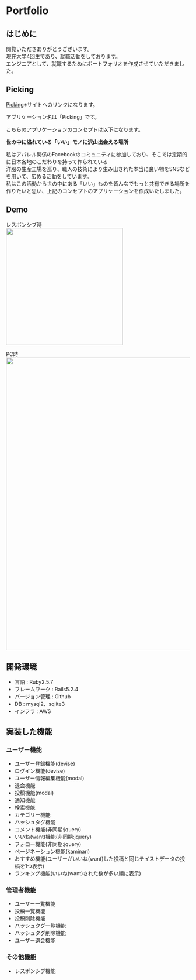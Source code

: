 # Portfolio

## はじめに

閲覧いただきありがとうございます。<br>
現在大学4回生であり、就職活動をしております。<br>
エンジニアとして、就職するためにポートフォリオを作成させていただきました。<br>

## Picking

[Picking](http://3.18.87.131/)※サイトへのリンクになります。

アプリケーション名は「Picking」です。

こちらのアプリケーションのコンセプトは以下になります。<br>

**世の中に溢れている「いい」モノに沢山出会える場所**<br>

私はアパレル関係のFacebookのコミュニティに参加しており、そこでは定期的に日本各地のこだわりを持って作られている<br>
洋服の生産工場を巡り、職人の技術により生み出された本当に良い物をSNSなどを用いて、広める活動をしています。<br>私はこの活動から世の中にある「いい」ものを皆んなでもっと共有できる場所を作りたいと思い、上記のコンセプトのアプリケーションを作成いたしました。

## Demo

レスポンシブ時<br>
<img src="https://user-images.githubusercontent.com/57277844/74133399-d5a6bb00-4c2b-11ea-9364-480ba70c3d6f.png" width="320px"><br>

PC時<br>
<img src="https://user-images.githubusercontent.com/57277844/74133426-e5260400-4c2b-11ea-928d-41cacc32fb58.png" width="800px">

## 開発環境

- 言語 : Ruby2.5.7
- フレームワーク : Rails5.2.4
- バージョン管理 : Github
- DB : mysql2、sqlite3
- インフラ : AWS

## 実装した機能

### ユーザー機能

- ユーザー登録機能(devise)
- ログイン機能(devise)
- ユーザー情報編集機能(modal)
- 退会機能
- 投稿機能(modal)
- 通知機能
- 検索機能
- カテゴリー機能
- ハッシュタグ機能
- コメント機能(非同期:jquery)
- いいね(want)機能(非同期:jquery)
- フォロー機能(非同期:jquery)
- ページネーション機能(kaminari)
- おすすめ機能(ユーザーがいいね(want)した投稿と同じテイストデータの投稿を1つ表示)
- ランキング機能(いいね(want)された数が多い順に表示)

### 管理者機能

- ユーザー一覧機能
- 投稿一覧機能
- 投稿削除機能
- ハッシュタグ一覧機能
- ハッシュタグ削除機能
- ユーザー退会機能

### その他機能

- レスポンシブ機能

